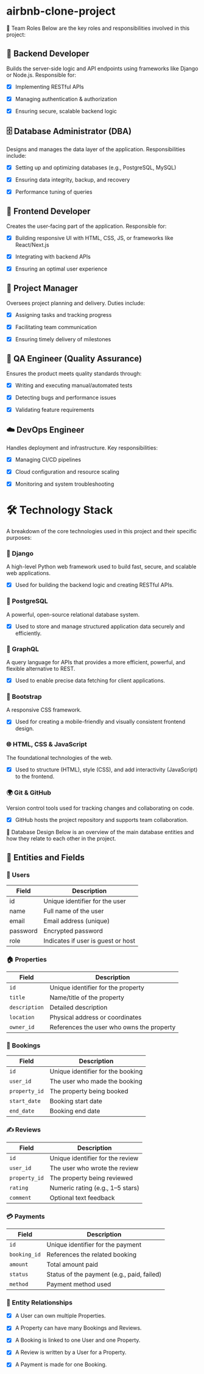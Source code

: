 # airbnb-clone-project
👥 Team Roles
Below are the key roles and responsibilities involved in this project:

## 🔧 Backend Developer
Builds the server-side logic and API endpoints using frameworks like Django or Node.js. Responsible for:

 - [x] Implementing RESTful APIs

 - [x] Managing authentication & authorization

 - [x] Ensuring secure, scalable backend logic

## 🗄️ Database Administrator (DBA)
Designs and manages the data layer of the application. Responsibilities include:

-  [x] Setting up and optimizing databases (e.g., PostgreSQL, MySQL)

-  [x] Ensuring data integrity, backup, and recovery

-  [x] Performance tuning of queries

## 🎨 Frontend Developer
Creates the user-facing part of the application. Responsible for:

-  [x] Building responsive UI with HTML, CSS, JS, or frameworks like React/Next.js

-  [x] Integrating with backend APIs

-  [x] Ensuring an optimal user experience

## 🧠 Project Manager
Oversees project planning and delivery. Duties include:

-  [x] Assigning tasks and tracking progress

-  [x] Facilitating team communication

-  [x] Ensuring timely delivery of milestones

## 🧪 QA Engineer (Quality Assurance)
Ensures the product meets quality standards through:

-  [x] Writing and executing manual/automated tests

-  [x] Detecting bugs and performance issues

-  [x] Validating feature requirements

## ☁️ DevOps Engineer
Handles deployment and infrastructure. Key responsibilities:

-  [x] Managing CI/CD pipelines

-  [x] Cloud configuration and resource scaling

-  [x] Monitoring and system troubleshooting

# 🛠️ Technology Stack
A breakdown of the core technologies used in this project and their specific purposes:

### 🐍 Django
A high-level Python web framework used to build fast, secure, and scalable web applications.
- [x]  Used for building the backend logic and creating RESTful APIs.

### 🐘 PostgreSQL
A powerful, open-source relational database system.
- [x] Used to store and manage structured application data securely and efficiently.

### 🔁 GraphQL
A query language for APIs that provides a more efficient, powerful, and flexible alternative to REST.
- [x] Used to enable precise data fetching for client applications.

### 🎨 Bootstrap
A responsive CSS framework.
- [x] Used for creating a mobile-friendly and visually consistent frontend design.

### 🌐 HTML, CSS & JavaScript
The foundational technologies of the web.
- [x] Used to structure (HTML), style (CSS), and add interactivity (JavaScript) to the frontend.

### 🌍 Git & GitHub
Version control tools used for tracking changes and collaborating on code.
- [x] GitHub hosts the project repository and supports team collaboration.


🧩 Database Design
Below is an overview of the main database entities and how they relate to each other in the project.

## 📘 Entities and Fields

### 👤 Users

| Field    | Description                      |
|----------|---------------------------------|
| id       | Unique identifier for the user  |
| name     | Full name of the user           |
| email    | Email address (unique)          |
| password | Encrypted password              |
| role     | Indicates if user is guest or host |


### 🏠 Properties

| Field         | Description                                |
|---------------|--------------------------------------------|
| `id`          | Unique identifier for the property         |
| `title`       | Name/title of the property                 |
| `description` | Detailed description                       |
| `location`    | Physical address or coordinates            |
| `owner_id`    | References the user who owns the property  |


### 📅 Bookings

| Field         | Description                          |
|---------------|--------------------------------------|
| `id`          | Unique identifier for the booking    |
| `user_id`     | The user who made the booking        |
| `property_id` | The property being booked            |
| `start_date`  | Booking start date                   |
| `end_date`    | Booking end date                     |


### ✍️ Reviews

| Field         | Description                          |
|---------------|--------------------------------------|
| `id`          | Unique identifier for the review     |
| `user_id`     | The user who wrote the review        |
| `property_id` | The property being reviewed          |
| `rating`      | Numeric rating (e.g., 1–5 stars)     |
| `comment`     | Optional text feedback               |


### 💳 Payments

| Field       | Description                                 |
|-------------|---------------------------------------------|
| `id`        | Unique identifier for the payment           |
| `booking_id`| References the related booking              |
| `amount`    | Total amount paid                           |
| `status`    | Status of the payment (e.g., paid, failed)  |
| `method`    | Payment method used                         |



### 🔗 Entity Relationships
- [x] A User can own multiple Properties.

- [x] A Property can have many Bookings and Reviews.

- [x] A Booking is linked to one User and one Property.

- [x] A Review is written by a User for a Property.

- [x] A Payment is made for one Booking.
